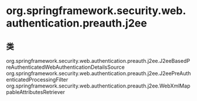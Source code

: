 # org.springframework.security.web.authentication.preauth.j2ee

## 类

org.springframework.security.web.authentication.preauth.j2ee.J2eeBasedPreAuthenticatedWebAuthenticationDetailsSource
org.springframework.security.web.authentication.preauth.j2ee.J2eePreAuthenticatedProcessingFilter
org.springframework.security.web.authentication.preauth.j2ee.WebXmlMappableAttributesRetriever




